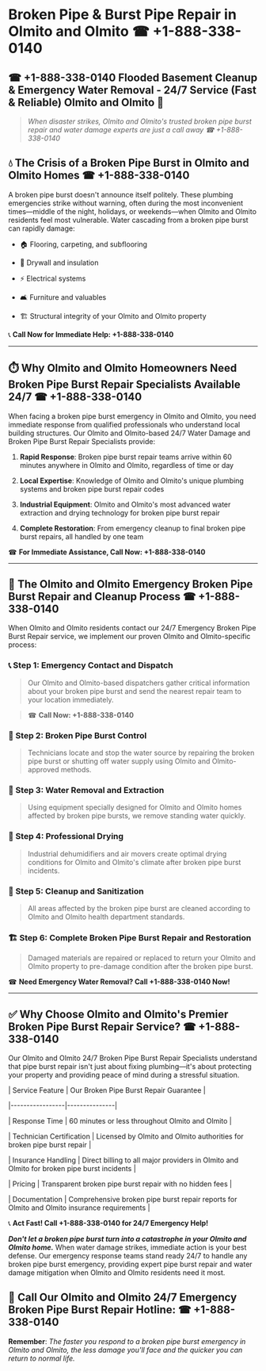 # Broken Pipe & Burst Pipe Repair in Olmito and Olmito ☎ +1-888-338-0140  
## ☎ +1-888-338-0140 Flooded Basement Cleanup & Emergency Water Removal - 24/7 Service (Fast & Reliable) Olmito and Olmito 🚨  

> *When disaster strikes, Olmito and Olmito's trusted broken pipe burst repair and water damage experts are just a call away ☎ +1-888-338-0140*  

## 💧 The Crisis of a Broken Pipe Burst in Olmito and Olmito Homes ☎ +1-888-338-0140  

A broken pipe burst doesn't announce itself politely. These plumbing emergencies strike without warning, often during the most inconvenient times—middle of the night, holidays, or weekends—when Olmito and Olmito residents feel most vulnerable. Water cascading from a broken pipe burst can rapidly damage:  

* 🏠 Flooring, carpeting, and subflooring  
* 🧱 Drywall and insulation  
* ⚡ Electrical systems  
* 🛋️ Furniture and valuables  
* 🏗️ Structural integrity of your Olmito and Olmito property  

📞 **Call Now for Immediate Help: +1-888-338-0140**  

---  

## ⏱️ Why Olmito and Olmito Homeowners Need Broken Pipe Burst Repair Specialists Available 24/7 ☎ +1-888-338-0140  

When facing a broken pipe burst emergency in Olmito and Olmito, you need immediate response from qualified professionals who understand local building structures. Our Olmito and Olmito-based 24/7 Water Damage and Broken Pipe Burst Repair Specialists provide:  

1. **Rapid Response**: Broken pipe burst repair teams arrive within 60 minutes anywhere in Olmito and Olmito, regardless of time or day  
2. **Local Expertise**: Knowledge of Olmito and Olmito's unique plumbing systems and broken pipe burst repair codes  
3. **Industrial Equipment**: Olmito and Olmito's most advanced water extraction and drying technology for broken pipe burst repair  
4. **Complete Restoration**: From emergency cleanup to final broken pipe burst repairs, all handled by one team  

☎ **For Immediate Assistance, Call Now: +1-888-338-0140**  

---  

## 🔧 The Olmito and Olmito Emergency Broken Pipe Burst Repair and Cleanup Process ☎ +1-888-338-0140  

When Olmito and Olmito residents contact our 24/7 Emergency Broken Pipe Burst Repair service, we implement our proven Olmito and Olmito-specific process:  

### 📞 Step 1: Emergency Contact and Dispatch  
> Our Olmito and Olmito-based dispatchers gather critical information about your broken pipe burst and send the nearest repair team to your location immediately.  
> ☎ **Call Now: +1-888-338-0140**  

### 🚿 Step 2: Broken Pipe Burst Control  
> Technicians locate and stop the water source by repairing the broken pipe burst or shutting off water supply using Olmito and Olmito-approved methods.  

### 🌊 Step 3: Water Removal and Extraction  
> Using equipment specially designed for Olmito and Olmito homes affected by broken pipe bursts, we remove standing water quickly.  

### 💨 Step 4: Professional Drying  
> Industrial dehumidifiers and air movers create optimal drying conditions for Olmito and Olmito's climate after broken pipe burst incidents.  

### 🧼 Step 5: Cleanup and Sanitization  
> All areas affected by the broken pipe burst are cleaned according to Olmito and Olmito health department standards.  

### 🏗️ Step 6: Complete Broken Pipe Burst Repair and Restoration  
> Damaged materials are repaired or replaced to return your Olmito and Olmito property to pre-damage condition after the broken pipe burst.  

☎ **Need Emergency Water Removal? Call +1-888-338-0140 Now!**  

---  

## ✅ Why Choose Olmito and Olmito's Premier Broken Pipe Burst Repair Service? ☎ +1-888-338-0140  

Our Olmito and Olmito 24/7 Broken Pipe Burst Repair Specialists understand that pipe burst repair isn't just about fixing plumbing—it's about protecting your property and providing peace of mind during a stressful situation.  

| Service Feature | Our Broken Pipe Burst Repair Guarantee |  
|-----------------|---------------|  
| Response Time | 60 minutes or less throughout Olmito and Olmito |  
| Technician Certification | Licensed by Olmito and Olmito authorities for broken pipe burst repair |  
| Insurance Handling | Direct billing to all major providers in Olmito and Olmito for broken pipe burst incidents |  
| Pricing | Transparent broken pipe burst repair with no hidden fees |  
| Documentation | Comprehensive broken pipe burst repair reports for Olmito and Olmito insurance requirements |  

📞 **Act Fast! Call +1-888-338-0140 for 24/7 Emergency Help!**  

***Don't let a broken pipe burst turn into a catastrophe in your Olmito and Olmito home.*** When water damage strikes, immediate action is your best defense. Our emergency response teams stand ready 24/7 to handle any broken pipe burst emergency, providing expert pipe burst repair and water damage mitigation when Olmito and Olmito residents need it most.  

## 📱 Call Our Olmito and Olmito 24/7 Emergency Broken Pipe Burst Repair Hotline: ☎ +1-888-338-0140  

**Remember**: *The faster you respond to a broken pipe burst emergency in Olmito and Olmito, the less damage you'll face and the quicker you can return to normal life.*